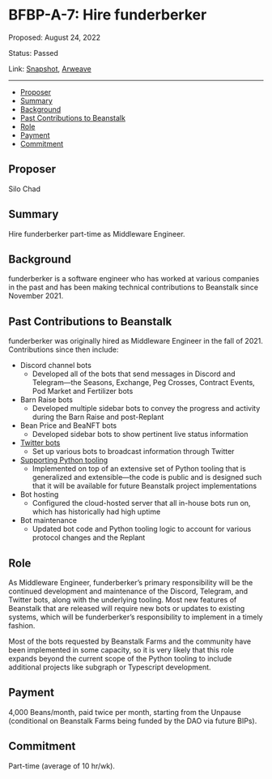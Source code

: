 # BFBP-A-7: Hire funderberker

Proposed: August 24, 2022

Status: Passed

Link: [Snapshot](https://snapshot.org/#/beanstalkfarmsbudget.eth/proposal/0x386960c6f6689f466b8e2d02736a64a0de465575d7e27fcd990e528e057facb7), [Arweave](https://arweave.net/jueTazak8UTbXEZ9PQj6OFhan2A-Fr8HgtxpkpN_Yjc)

---

- [Proposer](#proposer)
- [Summary](#summary)
- [Background](#background)
- [Past Contributions to Beanstalk](#past-contributions-to-beanstalk)
- [Role](#role)
- [Payment](#payment)
- [Commitment](#commitment)

## Proposer

Silo Chad

## Summary

Hire funderberker part-time as Middleware Engineer.

## Background

funderberker is a software engineer who has worked at various companies in the past and has been making technical contributions to Beanstalk since November 2021.

## Past Contributions to Beanstalk

funderberker was originally hired as Middleware Engineer in the fall of 2021. Contributions since then include:
* Discord channel bots
    * Developed all of the bots that send messages in Discord and Telegram—the Seasons, Exchange, Peg Crosses, Contract Events, Pod Market and Fertilizer bots
* Barn Raise bots
    * Developed multiple sidebar bots to convey the progress and activity during the Barn Raise and post-Replant
* Bean Price and BeaNFT bots
    * Developed sidebar bots to show pertinent live status information
* [Twitter bots](https://twitter.com/BeanstalkBot)
    * Set up various bots to broadcast information through Twitter
* [Supporting Python tooling](https://github.com/BeanstalkFarms/beanstalk-py)
    * Implemented on top of an extensive set of Python tooling that is generalized and extensible—the code is public and is designed such that it will be available for future Beanstalk project implementations
* Bot hosting
    * Configured the cloud-hosted server that all in-house bots run on, which has historically had high uptime
* Bot maintenance
    * Updated bot code and Python tooling logic to account for various protocol changes and the Replant

## Role

As Middleware Engineer, funderberker’s primary responsibility will be the continued development and maintenance of the Discord, Telegram, and Twitter bots, along with the underlying tooling. Most new features of Beanstalk that are released will require new bots or updates to existing systems, which will be funderberker’s responsibility to implement in a timely fashion. 

Most of the bots requested by Beanstalk Farms and the community have been implemented in some capacity, so it is very likely that this role expands beyond the current scope of the Python tooling to include additional projects like subgraph or Typescript development.

## Payment

4,000 Beans/month, paid twice per month, starting from the Unpause (conditional on Beanstalk Farms being funded by the DAO via future BIPs).

## Commitment

Part-time (average of 10 hr/wk).
